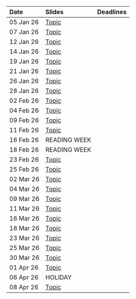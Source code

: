 |Date      |Slides       |Deadlines |
|:---------|:------------|:---------|
|05 Jan 26 |[Topic]()    |          |
|07 Jan 26 |[Topic]()    |          |
|12 Jan 26 |[Topic]()    |          |
|14 Jan 26 |[Topic]()    |          |
|19 Jan 26 |[Topic]()    |          |
|21 Jan 26 |[Topic]()    |          |
|26 Jan 26 |[Topic]()    |          |
|28 Jan 26 |[Topic]()    |          |
|02 Feb 26 |[Topic]()    |          |
|04 Feb 26 |[Topic]()    |          |
|09 Feb 26 |[Topic]()    |          |
|11 Feb 26 |[Topic]()    |          |
|16 Feb 26 |READING WEEK |          |
|18 Feb 26 |READING WEEK |          |
|23 Feb 26 |[Topic]()    |          |
|25 Feb 26 |[Topic]()    |          |
|02 Mar 26 |[Topic]()    |          |
|04 Mar 26 |[Topic]()    |          |
|09 Mar 26 |[Topic]()    |          |
|11 Mar 26 |[Topic]()    |          |
|16 Mar 26 |[Topic]()    |          |
|18 Mar 26 |[Topic]()    |          |
|23 Mar 26 |[Topic]()    |          |
|25 Mar 26 |[Topic]()    |          |
|30 Mar 26 |[Topic]()    |          |
|01 Apr 26 |[Topic]()    |          |
|06 Apr 26 |HOLIDAY      |          |
|08 Apr 26 |[Topic]()    |          |
